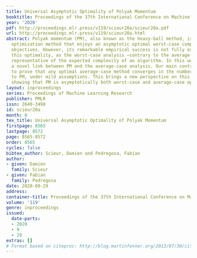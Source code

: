 ```yaml
---
title: Universal Asymptotic Optimality of Polyak Momentum
booktitle: Proceedings of the 37th International Conference on Machine Learning
year: '2020'
pdf: http://proceedings.mlr.press/v119/scieur20a/scieur20a.pdf
url: http://proceedings.mlr.press/v119/scieur20a.html
abstract: Polyak momentum (PM), also known as the heavy-ball method, is a widely used
  optimization method that enjoys an asymptotic optimal worst-case complexity on quadratic
  objectives. However, its remarkable empirical success is not fully explained by
  this optimality, as the worst-case analysis –contrary to the average-case– is not
  representative of the expected complexity of an algorithm. In this work we establish
  a novel link between PM and the average-case analysis. Our main contribution is
  to prove that any optimal average-case method converges in the number of iterations
  to PM, under mild assumptions. This brings a new perspective on this classical method,
  showing that PM is asymptotically both worst-case and average-case optimal.
layout: inproceedings
series: Proceedings of Machine Learning Research
publisher: PMLR
issn: 2640-3498
id: scieur20a
month: 0
tex_title: Universal Asymptotic Optimality of Polyak Momentum
firstpage: 8565
lastpage: 8572
page: 8565-8572
order: 8565
cycles: false
bibtex_author: Scieur, Damien and Pedregosa, Fabian
author:
- given: Damien
  family: Scieur
- given: Fabian
  family: Pedregosa
date: 2020-09-29
address: 
container-title: Proceedings of the 37th International Conference on Machine Learning
volume: '119'
genre: inproceedings
issued:
  date-parts:
  - 2020
  - 9
  - 29
extras: []
# Format based on citeproc: http://blog.martinfenner.org/2013/07/30/citeproc-yaml-for-bibliographies/
---
```

